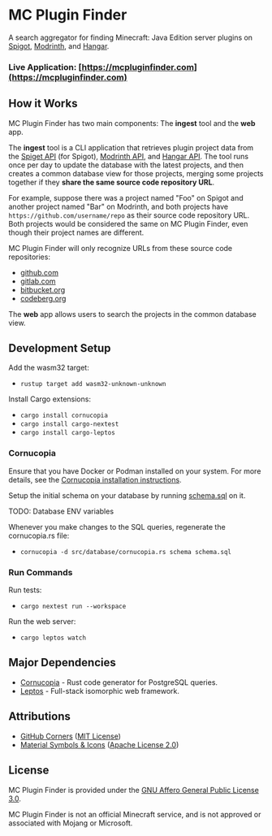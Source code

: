 # MC Plugin Finder

A search aggregator for finding Minecraft: Java Edition server plugins on [Spigot](https://www.spigotmc.org/), [Modrinth](https://modrinth.com/plugins), and [Hangar](https://hangar.papermc.io/).

### Live Application: [https://mcpluginfinder.com](https://mcpluginfinder.com)

## How it Works

MC Plugin Finder has two main components: The **ingest** tool and the **web** app.

The **ingest** tool is a CLI application that retrieves plugin project data from the [Spiget API](https://spiget.org/) (for Spigot), [Modrinth API](https://docs.modrinth.com/), and [Hangar API](https://hangar.papermc.io/api-docs). The tool runs once per day to update the database with the latest projects, and then creates a common database view for those projects, merging some projects together if they **share the same source code repository URL**.

For example, suppose there was a project named "Foo" on Spigot and another project named "Bar" on Modrinth, and both projects have `https://github.com/username/repo` as their source code repository URL. Both projects would be considered the same on MC Plugin Finder, even though their project names are different.

MC Plugin Finder will only recognize URLs from these source code repositories:
- [github.com](https://github.com)
- [gitlab.com](https://gitlab.com)
- [bitbucket.org](https://bitbucket.org)
- [codeberg.org](https://codeberg.org)

The **web** app allows users to search the projects in the common database view.

## Development Setup

Add the wasm32 target:
- `rustup target add wasm32-unknown-unknown`

Install Cargo extensions:
- `cargo install cornucopia`
- `cargo install cargo-nextest`
- `cargo install cargo-leptos`

### Cornucopia

Ensure that you have Docker or Podman installed on your system. For more details, see the [Cornucopia installation instructions](https://cornucopia-rs.netlify.app/book/introduction/installation).

Setup the initial schema on your database by running [schema.sql](https://github.com/Frumple/mc-plugin-finder/blob/main/schema.sql) on it.

TODO: Database ENV variables

Whenever you make changes to the SQL queries, regenerate the cornucopia.rs file:
- `cornucopia -d src/database/cornucopia.rs schema schema.sql`

### Run Commands

Run tests:
- `cargo nextest run --workspace`

Run the web server:
- `cargo leptos watch`

## Major Dependencies
- [Cornucopia](https://github.com/cornucopia-rs/cornucopia) - Rust code generator for PostgreSQL queries.
- [Leptos](https://github.com/leptos-rs/leptos) - Full-stack isomorphic web framework.

## Attributions
- [GitHub Corners](https://github.com/tholman/github-corners) ([MIT License](https://github.com/tholman/github-corners/blob/master/license.md))
- [Material Symbols & Icons](https://fonts.google.com/icons) ([Apache License 2.0](https://www.apache.org/licenses/LICENSE-2.0.html))

## License

MC Plugin Finder is provided under the [GNU Affero General Public License 3.0](https://github.com/Frumple/mc-plugin-finder/blob/main/LICENSE).

MC Plugin Finder is not an official Minecraft service, and is not approved or associated with Mojang or Microsoft.